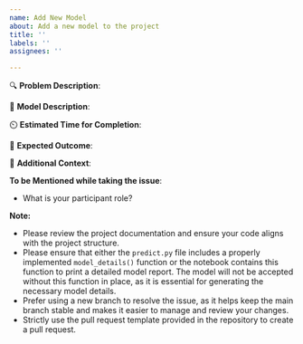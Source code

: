 ```yaml
---
name: Add New Model
about: Add a new model to the project
title: ''
labels: ''
assignees: ''

---
```


🔍 **Problem Description**:
<!-- Provide a concise and clear description of the problem or use case that the model aims to address. Explain why this problem needs a solution. -->

🧠 **Model Description**:
<!-- Describe the underlying model you plan to use, such as Regression, Decision Trees, or Neural Networks. Include any important technical details about the model, such as key algorithms or techniques involved, and why this model is appropriate for solving the problem. -->

⏲️ **Estimated Time for Completion**:
<!-- Provide an estimate of the time you expect it will take to fully implement and test the model. -->

🎯 **Expected Outcome**:
<!-- Clearly describe what the expected outcome will be after the model is implemented. Highlight the impact on functionality, performance, or other metrics that will be improved as a result of this addition. -->

📄 **Additional Context**:
<!-- Include any extra information or context. -->

**To be Mentioned while taking the issue**:
- What is your participant role? <!-- (Mention the Open Source Program name. Eg. GSSOC, SSOC, Hacktoberfest, etc.) -->

**Note:**
- Please review the project documentation and ensure your code aligns with the project structure.
- Please ensure that either the `predict.py` file includes a properly implemented `model_details()` function or the notebook contains this function to print a detailed model report. The model will not be accepted without this function in place, as it is essential for generating the necessary model details.
- Prefer using a new branch to resolve the issue, as it helps keep the main branch stable and makes it easier to manage and review your changes.
- Strictly use the pull request template provided in the repository to create a pull request.